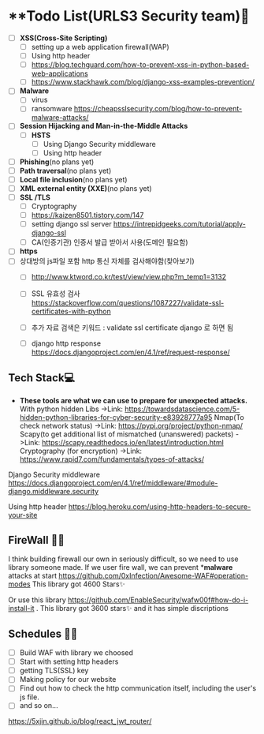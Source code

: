 # **Todo List(URLS3 Security team)🫠
- [ ] **XSS(Cross-Site Scripting)**
	- [ ] setting up a web application firewall(WAP)
	- [ ] Using http header
	- [ ] https://blog.techguard.com/how-to-prevent-xss-in-python-based-web-applications
	- [ ] https://www.stackhawk.com/blog/django-xss-examples-prevention/
- [ ] **Malware**
	- [ ] virus
	- [ ] ransomware
	      https://cheapsslsecurity.com/blog/how-to-prevent-malware-attacks/
- [ ] **Session Hijacking and Man-in-the-Middle Attacks**
	- [ ] **HSTS**
		- [ ] Using Django Security middleware
		- [ ] Using http header 
- [ ] **Phishing**(no plans yet)
- [ ] **Path traversal**(no plans yet)
- [ ] **Local file inclusion**(no plans yet)
- [ ] **XML external entity (XXE)**(no plans yet)
- [ ] **SSL /TLS**
	- [ ] Cryptography
	- [ ] https://kaizen8501.tistory.com/147
	- [ ] setting django ssl server https://intrepidgeeks.com/tutorial/apply-django-ssl
	- [ ] CA(인증기관) 인증서 발급 받아서 사용(도메인 필요함)
- [ ] **https**
- [ ] 상대방의 js파일 포함 http 통신 자체를 검사해야함(찾아보기)
	- [ ] http://www.ktword.co.kr/test/view/view.php?m_temp1=3132
	- [ ] SSL 유효성 검사 https://stackoverflow.com/questions/1087227/validate-ssl-certificates-with-python
	- [ ] 추가 자료 검색은 키워드 : validate ssl certificate django 로 하면 됨
	- [ ] django http response https://docs.djangoproject.com/en/4.1/ref/request-response/


## **Tech Stack**💻
- **These tools are what we can use to prepare for unexpected attacks.**
	With python hidden Libs
	->Link: https://towardsdatascience.com/5-hidden-python-libraries-for-cyber-security-e83928777a95
	Nmap(To check network status)
	->Link: https://pypi.org/project/python-nmap/
	Scapy(to get additional list of mismatched (unanswered) packets)
	->Link: https://scapy.readthedocs.io/en/latest/introduction.html
	Cryptography (for encryption)
	->Link: https://www.rapid7.com/fundamentals/types-of-attacks/

Django Security middleware 
https://docs.djangoproject.com/en/4.1/ref/middleware/#module-django.middleware.security

Using http header
https://blog.heroku.com/using-http-headers-to-secure-your-site

## **FireWall** 👨‍💻
I think building firewall our own in seriously difficult, so we need to use library someone made.
If we user fire wall, we can prevent ***malware** attacks at start
https://github.com/0xInfection/Awesome-WAF#operation-modes
This library got 4600 Stars✨

Or use this library https://github.com/EnableSecurity/wafw00f#how-do-i-install-it . This library got 3600 stars✨ and it has simple discriptions

## **Schedules** 👨‍💻
- [ ] Build WAF with library we choosed
- [ ] Start with setting http headers
- [ ] getting TLS(SSL) key
- [ ] Making policy for our website
- [ ] Find out how to check the http communication itself, including the user's js file.
- [ ] and so on...

https://5xjin.github.io/blog/react_jwt_router/